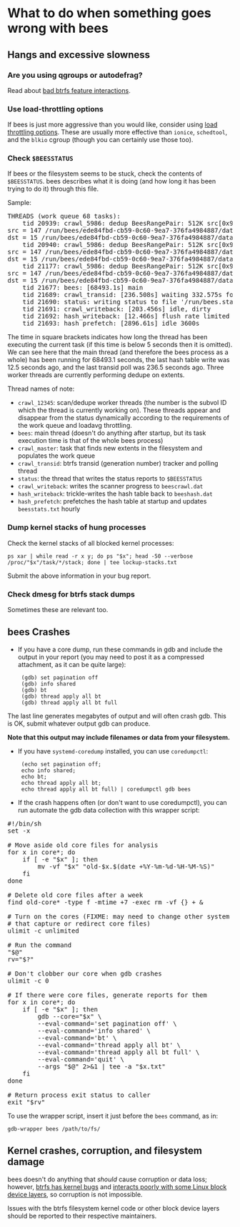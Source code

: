 What to do when something goes wrong with bees
==============================================

Hangs and excessive slowness
----------------------------

### Are you using qgroups or autodefrag?

  Read about [bad btrfs feature interactions](btrfs-other.md).

### Use load-throttling options

  If bees is just more aggressive than you would like, consider using
  [load throttling options](options.md).  These are usually more effective
  than `ionice`, `schedtool`, and the `blkio` cgroup (though you can
  certainly use those too).

### Check `$BEESSTATUS`

  If bees or the filesystem seems to be stuck, check the contents of
  `$BEESSTATUS`.  bees describes what it is doing (and how long it has
  been trying to do it) through this file.

  Sample:

<pre>
THREADS (work queue 68 tasks):
	tid 20939: crawl_5986: dedup BeesRangePair: 512K src[0x9933f000..0x993bf000] dst[0x9933f000..0x993bf000]
src = 147 /run/bees/ede84fbd-cb59-0c60-9ea7-376fa4984887/data/home/builder/linux/.git/objects/pack/pack-09f06f8759ac7fd163df320b7f7671f06ac2a747.pack
dst = 15 /run/bees/ede84fbd-cb59-0c60-9ea7-376fa4984887/data.new/home/builder/linux/.git/objects/pack/pack-09f06f8759ac7fd163df320b7f7671f06ac2a747.pack
	tid 20940: crawl_5986: dedup BeesRangePair: 512K src[0x992bf000..0x9933f000] dst[0x992bf000..0x9933f000]
src = 147 /run/bees/ede84fbd-cb59-0c60-9ea7-376fa4984887/data/home/builder/linux/.git/objects/pack/pack-09f06f8759ac7fd163df320b7f7671f06ac2a747.pack
dst = 15 /run/bees/ede84fbd-cb59-0c60-9ea7-376fa4984887/data.new/home/builder/linux/.git/objects/pack/pack-09f06f8759ac7fd163df320b7f7671f06ac2a747.pack
	tid 21177: crawl_5986: dedup BeesRangePair: 512K src[0x9923f000..0x992bf000] dst[0x9923f000..0x992bf000]
src = 147 /run/bees/ede84fbd-cb59-0c60-9ea7-376fa4984887/data/home/builder/linux/.git/objects/pack/pack-09f06f8759ac7fd163df320b7f7671f06ac2a747.pack
dst = 15 /run/bees/ede84fbd-cb59-0c60-9ea7-376fa4984887/data.new/home/builder/linux/.git/objects/pack/pack-09f06f8759ac7fd163df320b7f7671f06ac2a747.pack
	tid 21677: bees: [68493.1s] main
	tid 21689: crawl_transid: [236.508s] waiting 332.575s for next 10 transid RateEstimator { count = 87179, raw = 969.066 / 32229.2, ratio = 969.066 / 32465.7, rate = 0.0298489, duration(1) = 33.5021, seconds_for(1) = 1 }
	tid 21690: status: writing status to file '/run/bees.status'
	tid 21691: crawl_writeback: [203.456s] idle, dirty
	tid 21692: hash_writeback: [12.466s] flush rate limited after extent #17 of 64 extents
	tid 21693: hash_prefetch: [2896.61s] idle 3600s
</pre>

 The time in square brackets indicates how long the thread has been
 executing the current task (if this time is below 5 seconds then it
 is omitted).  We can see here that the main thread (and therefore the
 bees process as a whole) has been running for 68493.1 seconds, the
 last hash table write was 12.5 seconds ago, and the last transid poll
 was 236.5 seconds ago.  Three worker threads are currently performing
 dedupe on extents.

 Thread names of note:

 * `crawl_12345`: scan/dedupe worker threads (the number is the subvol
   ID which the thread is currently working on).  These threads appear
   and disappear from the status dynamically according to the requirements
   of the work queue and loadavg throttling.
 * `bees`: main thread (doesn't do anything after startup, but its task execution time is that of the whole bees process)
 * `crawl_master`: task that finds new extents in the filesystem and populates the work queue
 * `crawl_transid`: btrfs transid (generation number) tracker and polling thread
 * `status`: the thread that writes the status reports to `$BEESSTATUS`
 * `crawl_writeback`: writes the scanner progress to `beescrawl.dat`
 * `hash_writeback`: trickle-writes the hash table back to `beeshash.dat`
 * `hash_prefetch`: prefetches the hash table at startup and updates `beesstats.txt` hourly

### Dump kernel stacks of hung processes

Check the kernel stacks of all blocked kernel processes:

	ps xar | while read -r x y; do ps "$x"; head -50 --verbose /proc/"$x"/task/*/stack; done | tee lockup-stacks.txt

Submit the above information in your bug report.

### Check dmesg for btrfs stack dumps

Sometimes these are relevant too.


bees Crashes
------------

 * If you have a core dump, run these commands in gdb and include
 the output in your report (you may need to post it as a compressed
 attachment, as it can be quite large):

        (gdb) set pagination off
        (gdb) info shared
        (gdb) bt
        (gdb) thread apply all bt
        (gdb) thread apply all bt full

  The last line generates megabytes of output and will often crash gdb.
  This is OK, submit whatever output gdb can produce.

  **Note that this output may include filenames or data from your
  filesystem.**

 * If you have `systemd-coredump` installed, you can use `coredumpctl`:

        (echo set pagination off;
        echo info shared;
        echo bt;
        echo thread apply all bt;
        echo thread apply all bt full) | coredumpctl gdb bees

 * If the crash happens often (or don't want to use coredumpctl),
   you can run automate the gdb data collection with this wrapper script:

<pre>
#!/bin/sh
set -x

# Move aside old core files for analysis
for x in core*; do
	if [ -e "$x" ]; then
		mv -vf "$x" "old-$x.$(date +%Y-%m-%d-%H-%M-%S)"
	fi
done

# Delete old core files after a week
find old-core* -type f -mtime +7 -exec rm -vf {} + &

# Turn on the cores (FIXME: may need to change other system parameters
# that capture or redirect core files)
ulimit -c unlimited

# Run the command
"$@"
rv="$?"

# Don't clobber our core when gdb crashes
ulimit -c 0

# If there were core files, generate reports for them
for x in core*; do
	if [ -e "$x" ]; then 
		gdb --core="$x" \
		--eval-command='set pagination off' \
		--eval-command='info shared' \
		--eval-command='bt' \
		--eval-command='thread apply all bt' \
		--eval-command='thread apply all bt full' \
		--eval-command='quit' \
		--args "$@" 2>&1 | tee -a "$x.txt"
	fi
done

# Return process exit status to caller
exit "$rv"
</pre>

  To use the wrapper script, insert it just before the `bees` command,
  as in:

    gdb-wrapper bees /path/to/fs/


Kernel crashes, corruption, and filesystem damage
-------------------------------------------------

bees doesn't do anything that _should_ cause corruption or data loss;
however, [btrfs has kernel bugs](btrfs-kernel.md) and [interacts poorly
with some Linux block device layers](btrfs-other.md), so corruption is
not impossible.

Issues with the btrfs filesystem kernel code or other block device layers
should be reported to their respective maintainers.
